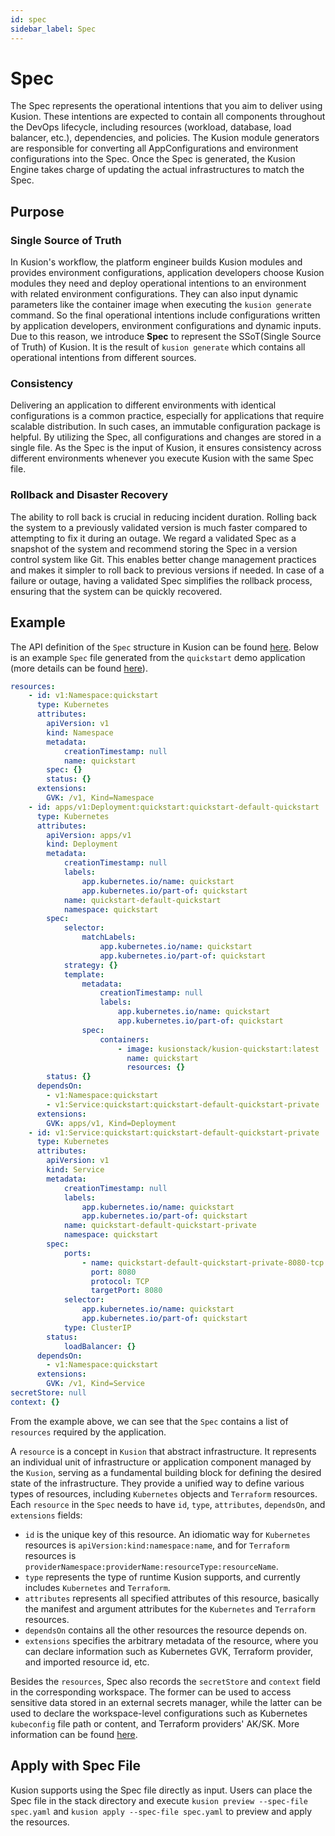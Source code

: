 ```yaml
---
id: spec
sidebar_label: Spec
---
```


# Spec

The Spec represents the operational intentions that you aim to deliver using Kusion. These intentions are expected to contain all components throughout the DevOps lifecycle, including resources (workload, database, load balancer, etc.), dependencies, and policies. The Kusion module generators are responsible for converting all AppConfigurations and environment configurations into the Spec. Once the Spec is generated, the Kusion Engine takes charge of updating the actual infrastructures to match the Spec.

## Purpose

### Single Source of Truth

In Kusion's workflow, the platform engineer builds Kusion modules and provides environment configurations, application developers choose Kusion modules they need and deploy operational intentions to an environment with related environment configurations. They can also input dynamic parameters like the container image when executing the `kusion generate` command. So the final operational intentions include configurations written by application developers, environment configurations and dynamic inputs. Due to this reason, we introduce **Spec** to represent the SSoT(Single Source of Truth) of Kusion. It is the result of `kusion generate` which contains all operational intentions from different sources.

### Consistency

Delivering an application to different environments with identical configurations is a common practice, especially for applications that require scalable distribution. In such cases, an immutable configuration package is helpful. By utilizing the Spec, all configurations and changes are stored in a single file. As the Spec is the input of Kusion, it ensures consistency across different environments whenever you execute Kusion with the same Spec file.

### Rollback and Disaster Recovery

The ability to roll back is crucial in reducing incident duration. Rolling back the system to a previously validated version is much faster compared to attempting to fix it during an outage. We regard a validated Spec as a snapshot of the system and recommend storing the Spec in a version control system like Git. This enables better change management practices and makes it simpler to roll back to previous versions if needed. In case of a failure or outage, having a validated Spec simplifies the rollback process, ensuring that the system can be quickly recovered.

## Example

The API definition of the `Spec` structure in Kusion can be found [here](https://github.com/KusionStack/kusion/blob/main/pkg/apis/api.kusion.io/v1/types.go#L862). Below is an example `Spec` file generated from the `quickstart` demo application (more details can be found [here](../2-getting-started/2-deliver-quickstart.md)). 

```yaml
resources:
    - id: v1:Namespace:quickstart
      type: Kubernetes
      attributes:
        apiVersion: v1
        kind: Namespace
        metadata:
            creationTimestamp: null
            name: quickstart
        spec: {}
        status: {}
      extensions:
        GVK: /v1, Kind=Namespace
    - id: apps/v1:Deployment:quickstart:quickstart-default-quickstart
      type: Kubernetes
      attributes:
        apiVersion: apps/v1
        kind: Deployment
        metadata:
            creationTimestamp: null
            labels:
                app.kubernetes.io/name: quickstart
                app.kubernetes.io/part-of: quickstart
            name: quickstart-default-quickstart
            namespace: quickstart
        spec:
            selector:
                matchLabels:
                    app.kubernetes.io/name: quickstart
                    app.kubernetes.io/part-of: quickstart
            strategy: {}
            template:
                metadata:
                    creationTimestamp: null
                    labels:
                        app.kubernetes.io/name: quickstart
                        app.kubernetes.io/part-of: quickstart
                spec:
                    containers:
                        - image: kusionstack/kusion-quickstart:latest
                          name: quickstart
                          resources: {}
        status: {}
      dependsOn:
        - v1:Namespace:quickstart
        - v1:Service:quickstart:quickstart-default-quickstart-private
      extensions:
        GVK: apps/v1, Kind=Deployment
    - id: v1:Service:quickstart:quickstart-default-quickstart-private
      type: Kubernetes
      attributes:
        apiVersion: v1
        kind: Service
        metadata:
            creationTimestamp: null
            labels:
                app.kubernetes.io/name: quickstart
                app.kubernetes.io/part-of: quickstart
            name: quickstart-default-quickstart-private
            namespace: quickstart
        spec:
            ports:
                - name: quickstart-default-quickstart-private-8080-tcp
                  port: 8080
                  protocol: TCP
                  targetPort: 8080
            selector:
                app.kubernetes.io/name: quickstart
                app.kubernetes.io/part-of: quickstart
            type: ClusterIP
        status:
            loadBalancer: {}
      dependsOn:
        - v1:Namespace:quickstart
      extensions:
        GVK: /v1, Kind=Service
secretStore: null
context: {}
```

From the example above, we can see that the `Spec` contains a list of `resources` required by the application.

A `resource` is a concept in `Kusion` that abstract infrastructure. It represents an individual unit of infrastructure or application component managed by the `Kusion`, serving as a fundamental building block for defining the desired state of the infrastructure. They provide a unified way to define various types of resources, including `Kubernetes` objects and `Terraform` resources. Each `resource` in the `Spec` needs to have `id`, `type`, `attributes`, `dependsOn`, and `extensions` fields:

- `id` is the unique key of this resource. An idiomatic way for `Kubernetes` resources is `apiVersion:kind:namespace:name`, and for `Terraform` resources is `providerNamespace:providerName:resourceType:resourceName`.
- `type` represents the type of runtime Kusion supports, and currently includes `Kubernetes` and `Terraform`.
- `attributes` represents all specified attributes of this resource, basically the manifest and argument attributes for the `Kubernetes` and `Terraform` resources.
- `dependsOn` contains all the other resources the resource depends on.
- `extensions` specifies the arbitrary metadata of the resource, where you can declare information such as Kubernetes GVK, Terraform provider, and imported resource id, etc.

Besides the `resources`, Spec also records the `secretStore` and `context` field in the corresponding workspace. The former can be used to access sensitive data stored in an external secrets manager, while the latter can be used to declare the workspace-level configurations such as Kubernetes `kubeconfig` file path or content, and Terraform providers' AK/SK. More information can be found [here](4-workspace.md#secretstore).

## Apply with Spec File

Kusion supports using the Spec file directly as input. Users can place the Spec file in the stack directory and execute `kusion preview --spec-file spec.yaml` and `kusion apply --spec-file spec.yaml` to preview and apply the resources.
